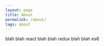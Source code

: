 ```yaml
---
layout: page
title: About
permalink: /about/
tags: about
---
```


blah blah react blah blah redux blah blah es6